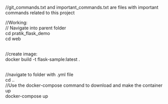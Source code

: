 //git_commands.txt and important_commands.txt are files with important commands related to this project
<br />

//Working:<br />
// Navigate into parent folder<br />
cd pratik_flask_demo<br />
cd web<br /><br />


//create image:<br />
docker build -t flask-sample:latest .<br /><br />



//navigate to folder with .yml file<br />
cd ..<br />
//Use the docker-compose command to download and make the container up<br />
docker-compose up<br />
